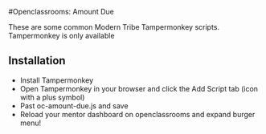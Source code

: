 #Openclassrooms: Amount Due

These are some common Modern Tribe Tampermonkey scripts. Tampermonkey is only available 

## Installation

- Install Tampermonkey
- Open Tampermonkey in your browser and click the Add Script tab (icon with a plus symbol)
- Past oc-amount-due.js and save
- Reload your mentor dashboard on openclassrooms and expand burger menu!
